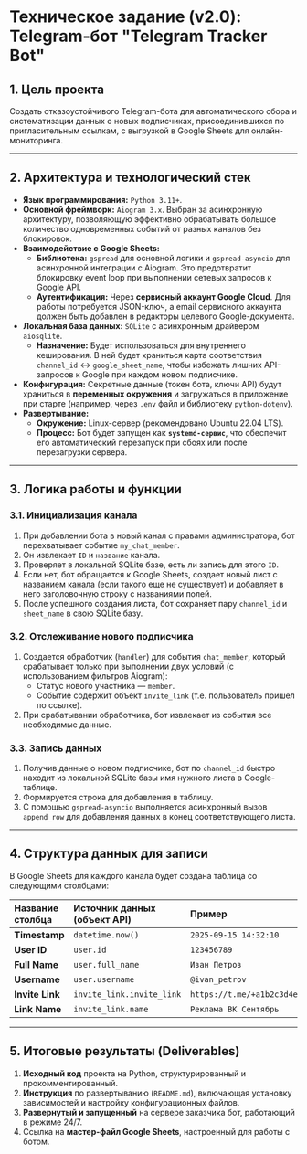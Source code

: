 # Техническое задание (v2.0): Telegram-бот "Telegram Tracker Bot"

## 1. Цель проекта
Создать отказоустойчивого Telegram-бота для автоматического сбора и систематизации данных о новых подписчиках, присоединившихся по пригласительным ссылкам, с выгрузкой в Google Sheets для онлайн-мониторинга.

---

## 2. Архитектура и технологический стек

* **Язык программирования:** `Python 3.11+`.
* **Основной фреймворк:** `Aiogram 3.x`. Выбран за асинхронную архитектуру, позволяющую эффективно обрабатывать большое количество одновременных событий от разных каналов без блокировок.
* **Взаимодействие с Google Sheets:**
    * **Библиотека:** `gspread` для основной логики и `gspread-asyncio` для асинхронной интеграции с Aiogram. Это предотвратит блокировку event loop при выполнении сетевых запросов к Google API.
    * **Аутентификация:** Через **сервисный аккаунт Google Cloud**. Для работы потребуется JSON-ключ, а email сервисного аккаунта должен быть добавлен в редакторы целевого Google-документа.
* **Локальная база данных:** `SQLite` с асинхронным драйвером `aiosqlite`.
    * **Назначение:** Будет использоваться для внутреннего кеширования. В ней будет храниться карта соответствия `channel_id` ↔ `google_sheet_name`, чтобы избежать лишних API-запросов к Google при каждом новом подписчике.
* **Конфигурация:** Секретные данные (токен бота, ключи API) будут храниться в **переменных окружения** и загружаться в приложение при старте (например, через `.env` файл и библиотеку `python-dotenv`).
* **Развертывание:**
    * **Окружение:** Linux-сервер (рекомендовано Ubuntu 22.04 LTS).
    * **Процесс:** Бот будет запущен как **`systemd-сервис`**, что обеспечит его автоматический перезапуск при сбоях или после перезагрузки сервера.

---

## 3. Логика работы и функции

### 3.1. Инициализация канала
1.  При добавлении бота в новый канал с правами администратора, бот перехватывает событие `my_chat_member`.
2.  Он извлекает `ID` и `название` канала.
3.  Проверяет в локальной SQLite базе, есть ли запись для этого `ID`.
4.  Если нет, бот обращается к Google Sheets, создает новый лист с названием канала (если такого еще не существует) и добавляет в него заголовочную строку с названиями полей.
5.  После успешного создания листа, бот сохраняет пару `channel_id` и `sheet_name` в свою SQLite базу.

### 3.2. Отслеживание нового подписчика
1.  Создается обработчик (`handler`) для события `chat_member`, который срабатывает только при выполнении двух условий (с использованием фильтров Aiogram):
    * Статус нового участника — `member`.
    * Событие содержит объект `invite_link` (т.е. пользователь пришел по ссылке).
2.  При срабатывании обработчика, бот извлекает из события все необходимые данные.

### 3.3. Запись данных
1.  Получив данные о новом подписчике, бот по `channel_id` быстро находит из локальной SQLite базы имя нужного листа в Google-таблице.
2.  Формируется строка для добавления в таблицу.
3.  С помощью `gspread-asyncio` выполняется асинхронный вызов `append_row` для добавления данных в конец соответствующего листа.

---

## 4. Структура данных для записи
В Google Sheets для каждого канала будет создана таблица со следующими столбцами:

| Название столбца | Источник данных (объект API) | Пример |
| :--- | :--- | :--- |
| **Timestamp** | `datetime.now()` | `2025-09-15 14:32:10` |
| **User ID** | `user.id` | `123456789` |
| **Full Name** | `user.full_name` | `Иван Петров` |
| **Username** | `user.username` | `@ivan_petrov` |
| **Invite Link** | `invite_link.invite_link` | `https://t.me/+a1b2c3d4e5f6` |
| **Link Name** | `invite_link.name` | `Реклама ВК Сентябрь`|

---

## 5. Итоговые результаты (Deliverables)
1.  **Исходный код** проекта на Python, структурированный и прокомментированный.
2.  **Инструкция** по развертыванию (`README.md`), включающая установку зависимостей и настройку конфигурационных файлов.
3.  **Развернутый и запущенный** на сервере заказчика бот, работающий в режиме 24/7.
4.  Ссылка на **мастер-файл Google Sheets**, настроенный для работы с ботом.
